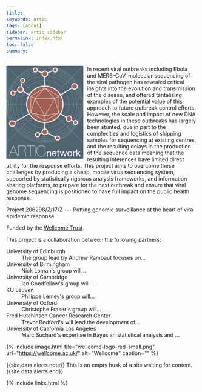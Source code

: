 ```yaml
---
title: 
keywords: artic
tags: [about]
sidebar: artic_sidebar
permalink: index.html
toc: false
summary:
---
```


<div class="summary" style="border-left: none"><img style="float:left; max-height: 245px; margin-right: 10px;" src="/images/logo.png" alt="logo" /> In recent viral outbreaks including Ebola and MERS-CoV, molecular sequencing of the viral pathogen has revealed critical insights into the evolution and transmission of the disease, and offered tantalizing examples of the potential value of this approach to future outbreak control efforts. However, the scale and impact of new DNA technologies in these outbreaks has largely been stunted, due in part to the complexities and logistics of shipping samples for sequencing at existing centres, and the resulting delays in the production of the sequence data meaning that the resulting inferences have limited direct utility for the response efforts. This project aims to overcome these challenges by producing a cheap, mobile virus sequencing system, supported by statistically rigorous analysis frameworks, and information sharing platforms, to prepare for the next outbreak and ensure that viral genome sequencing is positioned to have full impact on the public health response.</div>

Project 206298/Z/17/Z --- Putting genomic surveillance at the heart of viral epidemic response.

Funded by the [Wellcome Trust](https://wellcome.ac.uk/).

This project is a collaboration between the following partners:
<dl class="dl-horizontal">
<dt>University of Edinburgh</dt>
<dd>The group lead by Andrew Rambaut focuses on...</dd>
<dt>University of Birmingham</dt>
<dd>Nick Loman's group will...</dd>
<dt>University of Cambridge</dt>
<dd>Ian Goodfellow's group will...</dd>
<dt>KU Leuven</dt>
<dd>Philippe Lemey's group will...</dd>
<dt>University of Oxford</dt>
<dd>Christophe Fraser's group will...</dd>
<dt>Fred Hutchinson Cancer Research Center</dt>
<dd>Trevor Bedford's will lead the development of...</dd>
<dt>University of California Los Angeles</dt>
<dd>Marc Suchard's expertise in Bayesian statistical analysis and ...</dd>
</dl>

{% include image.html file="wellcome-logo-red-small.png" url="https://wellcome.ac.uk/" alt="Wellcome" caption="" %}

{{site.data.alerts.note}} This is an empty husk of a site waiting for content.{{site.data.alerts.end}}

{% include links.html %}
